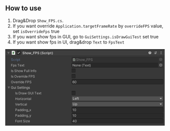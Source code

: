 ## How to use

1. Drag&Drop `Show_FPS.cs`.
2. If you want override `Application.targetFrameRate` by `overrideFPS` value, set `isOverrideFps` true
3. If you want show fps in GUI, go to `GuiSettings.isDrawGuiTest` set true
4. If you want show fps in UI, drag&drop `Text` to `FpsText`

![](Documents~/screen.PNG)
